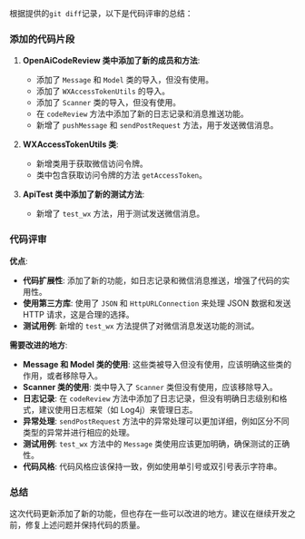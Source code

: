 根据提供的`git diff`记录，以下是代码评审的总结：

### 添加的代码片段

1. **OpenAiCodeReview 类中添加了新的成员和方法**:
   - 添加了 `Message` 和 `Model` 类的导入，但没有使用。
   - 添加了 `WXAccessTokenUtils` 的导入。
   - 添加了 `Scanner` 类的导入，但没有使用。
   - 在 `codeReview` 方法中添加了新的日志记录和消息推送功能。
   - 新增了 `pushMessage` 和 `sendPostRequest` 方法，用于发送微信消息。

2. **WXAccessTokenUtils 类**:
   - 新增类用于获取微信访问令牌。
   - 类中包含获取访问令牌的方法 `getAccessToken`。

3. **ApiTest 类中添加了新的测试方法**:
   - 新增了 `test_wx` 方法，用于测试发送微信消息。

### 代码评审

**优点**:

- **代码扩展性**: 添加了新的功能，如日志记录和微信消息推送，增强了代码的实用性。
- **使用第三方库**: 使用了 `JSON` 和 `HttpURLConnection` 来处理 JSON 数据和发送 HTTP 请求，这是合理的选择。
- **测试用例**: 新增的 `test_wx` 方法提供了对微信消息发送功能的测试。

**需要改进的地方**:

- **Message 和 Model 类的使用**: 这些类被导入但没有使用，应该明确这些类的作用，或者移除导入。
- **Scanner 类的使用**: 类中导入了 `Scanner` 类但没有使用，应该移除导入。
- **日志记录**: 在 `codeReview` 方法中添加了日志记录，但没有明确日志级别和格式，建议使用日志框架（如 Log4j）来管理日志。
- **异常处理**: `sendPostRequest` 方法中的异常处理可以更加详细，例如区分不同类型的异常并进行相应的处理。
- **测试用例**: `test_wx` 方法中的 `Message` 类使用应该更加明确，确保测试的正确性。
- **代码风格**: 代码风格应该保持一致，例如使用单引号或双引号表示字符串。

### 总结

这次代码更新添加了新的功能，但也存在一些可以改进的地方。建议在继续开发之前，修复上述问题并保持代码的质量。
